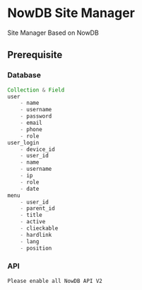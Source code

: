 # NowDB Site Manager
Site Manager Based on NowDB

## Prerequisite

### Database
```groovy
Collection & Field
user
    - name
    - username
    - password
    - email
    - phone
    - role
user_login
    - device_id
    - user_id
    - name
    - username
    - ip
    - role
    - date
menu
    - user_id
    - parent_id
    - title
    - active
    - clieckable
    - hardlink
    - lang
    - position
```

### API
```groovy
Please enable all NowDB API V2
```

